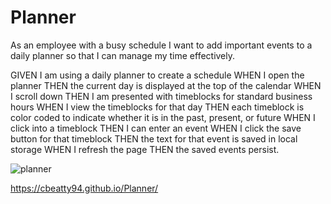 # Planner

As an employee with a busy schedule I want to add important events to a daily planner so that I can manage my time effectively.

GIVEN I am using a daily planner to create a schedule
WHEN I open the planner
THEN the current day is displayed at the top of the calendar
WHEN I scroll down
THEN I am presented with timeblocks for standard business hours
WHEN I view the timeblocks for that day
THEN each timeblock is color coded to indicate whether it is in the past, present, or future
WHEN I click into a timeblock
THEN I can enter an event
WHEN I click the save button for that timeblock
THEN the text for that event is saved in local storage
WHEN I refresh the page
THEN the saved events persist.

![planner](https://user-images.githubusercontent.com/78604328/116455229-d3c81800-a82e-11eb-9c64-6bca53aab190.png)

https://cbeatty94.github.io/Planner/

